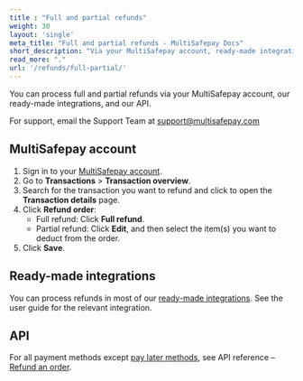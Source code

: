 ```yaml
---
title : "Full and partial refunds"
weight: 30
layout: 'single'
meta_title: "Full and partial refunds - MultiSafepay Docs"
short_description: "Via your MultiSafepay account, ready-made integration, or API"
read_more: "."
url: '/refunds/full-partial/'
---
```


You can process full and partial refunds via your MultiSafepay account, our ready-made integrations, and our API. 

For support, email the Support Team at <support@multisafepay.com>

## MultiSafepay account

1. Sign in to your [MultiSafepay account](https://merchant.multisafepay.com).  
2. Go to **Transactions** > **Transaction overview**.  
3. Search for the transaction you want to refund and click to open the **Transaction details** page.  
4. Click **Refund order**:    
    - Full refund: Click **Full refund**.
    - Partial refund: Click **Edit**, and then select the item(s) you want to deduct from the order.
5. Click **Save**.

## Ready-made integrations

You can process refunds in most of our [ready-made integrations](/ecommerce-platforms/). See the user guide for the relevant integration.

## API

For all payment methods except [pay later methods](/refunds/about/), see API reference – [Refund an order](/api/#refund-an-order).


